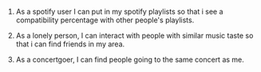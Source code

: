1. As a spotify user I can put in my spotify playlists so that i see a compatibility percentage with other people's playlists.

2. As a lonely person, I can interact with people with similar music taste so that i can find friends in my area.

3. As a concertgoer, I can find people going to the same concert as me. 
